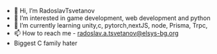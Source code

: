 - 👋 Hi, I’m RadoslavTsvetanov
- 👀 I’m interested  in game development, web development and python
- 🌱 I’m currently learning unity,c, pytorch,nextJS, node, Prisma, Trpc,
- 📫 How to reach me - radoslav.a.tsvetanov@elsys-bg.org
- Biggest C family hater
